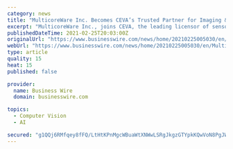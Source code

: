 ```yaml
---
category: news
title: "MulticoreWare Inc. Becomes CEVA’s Trusted Partner for Imaging & Computer Vision"
excerpt: "MulticoreWare Inc., joins CEVA, the leading licensor of sensor-hub Digital Signal Processors, AI engines and complementary framework & various sof"
publishedDateTime: 2021-02-25T20:03:00Z
originalUrl: "https://www.businesswire.com/news/home/20210225005030/en/MulticoreWare-Inc.-Becomes-CEVA’s-Trusted-Partner-for-Imaging-Computer-Vision"
webUrl: "https://www.businesswire.com/news/home/20210225005030/en/MulticoreWare-Inc.-Becomes-CEVA’s-Trusted-Partner-for-Imaging-Computer-Vision"
type: article
quality: 15
heat: 15
published: false

provider:
  name: Business Wire
  domain: businesswire.com

topics:
  - Computer Vision
  - AI

secured: "g1QQj6RMfqey8fFQ/LtHtKPnMgcWBuaWtXNWwLSRgJkgzGTYpkKQwVoN8PgJWBPwzd3H3C0MGzS0kOJ1uVT24Qqlbg0+ExrzSGDw+IZ8UEQ5qjw2rRQ+5AmwETPXGitoDkb+kbozS4bO8DX+HTZLxmA0x12QdtXp8OIpbdAWRWKvI13t36v5uThCNVsZozOqGXraWpX0we4LdcoLA1WFgAXamcvHCEZMJ/AExP9u4ZoXGcKq16ohFrxi/oC41GN5k6W8LIy65MNHolJP8pGIO58H8MNu289aSJHYB1pfrIA1tnooq5kO7gCzuxUdsJSXfz4IUNZ2fuyU9GZekThw2TVNgaBapOHdRW3xQuwlbSQ=;5g9JP6UzC7ABS/mW7cwPFQ=="
---
```


